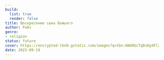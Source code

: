 ```yaml
---
build:
  list: true
  render: false
title: Воскресение сына Божьего
author: Райт
genre:
- religion
status: future
cover: https://encrypted-tbn0.gstatic.com/images?q=tbn:ANd9GcTqDsHyXFl27JeE0MGKW8h9GUQypAeiPMPTI3UYz3UxoC9U2xcaeKF9HZXUxiHeU06ucPI&usqp=CAU
date: 2023-09-19
---
```


